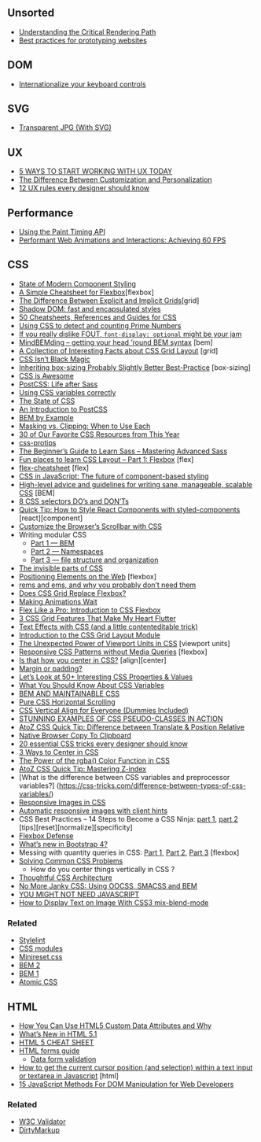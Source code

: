 ## Unsorted
- [Understanding the Critical Rendering Path](https://bitsofco.de/understanding-the-critical-rendering-path/)
- [Best practices for prototyping websites](https://webflow.com/blog/best-practices-for-prototyping-websites)


## DOM
- [Internationalize your keyboard controls](https://hacks.mozilla.org/2017/03/internationalize-your-keyboard-controls/)


## SVG
- [Transparent JPG (With SVG)](https://css-tricks.com/transparent-jpg-svg/)


## UX
- [5 WAYS TO START WORKING WITH UX TODAY](http://www.developerdrive.com/2017/06/5-ways-to-start-working-with-ux-today/)
- [The Difference Between Customization and Personalization](http://babich.biz/the-difference-between-customization-and-personalization/)
- [12 UX rules every designer should know](http://www.webdesignerdepot.com/2016/12/26-ux-rules-every-designer-should-know/)


## Performance
- [Using the Paint Timing API](https://css-tricks.com/paint-timing-api/)
- [Performant Web Animations and Interactions: Achieving 60 FPS](https://blog.algolia.com/performant-web-animations/)


## CSS
- [State of Modern Component Styling](https://www.sitepen.com/blog/2017/08/17/state-of-modern-component-styling/)
- [A Simple Cheatsheet for Flexbox](https://codeburst.io/a-simple-cheatsheet-for-flexbox-f5d3e1658447)[flexbox]
- [The Difference Between Explicit and Implicit Grids](https://css-tricks.com/difference-explicit-implicit-grids/)[grid]
- [Shadow DOM: fast and encapsulated styles](https://meowni.ca/posts/shadow-dom/)
- [50 Cheatsheets, References and Guides for CSS](https://speckyboy.com/css-cheatsheets-resources-guides/)
- [Using CSS to detect and counting Prime Numbers](https://github.com/xieranmaya/blog/issues/12)
- [If you really dislike FOUT, `font-display: optional` might be your jam](https://css-tricks.com/really-dislike-fout-font-display-optional-might-jam/)
- [MindBEMding – getting your head ’round BEM syntax](https://csswizardry.com/2013/01/mindbemding-getting-your-head-round-bem-syntax/) [bem]
- [A Collection of Interesting Facts about CSS Grid Layout](https://css-tricks.com/collection-interesting-facts-css-grid-layout/) [grid]
- [CSS Isn’t Black Magic](https://medium.freecodecamp.org/its-not-dark-magic-pulling-back-the-curtains-from-your-stylesheets-c8d677fa21b2)
- [Inheriting box-sizing Probably Slightly Better Best-Practice](https://css-tricks.com/inheriting-box-sizing-probably-slightly-better-best-practice/) [box-sizing]
- [CSS is Awesome](https://css-tricks.com/css-is-awesome/)
- [PostCSS: Life after Sass](https://www.bignerdranch.com/blog/postcss-life-after-sass/)
- [Using CSS variables correctly](https://madebymike.com.au/writing/using-css-variables/)
- [The State of CSS](http://ryanogles.by/css/javascript/2017/05/25/the-state-of-css.html)
- [An Introduction to PostCSS](https://www.sitepoint.com/an-introduction-to-postcss/)
- [BEM by Example](https://seesparkbox.com/foundry/bem_by_example)
- [Masking vs. Clipping: When to Use Each](https://css-tricks.com/masking-vs-clipping-use/)
- [30 of Our Favorite CSS Resources from This Year](https://speckyboy.com/favorite-css-resources/)
- [css-protips](https://github.com/AllThingsSmitty/css-protips)
- [The Beginner’s Guide to Learn Sass – Mastering Advanced Sass](https://blog.alexdevero.com/guide-learn-sass-mastering-advanced-sass/)
- [Fun places to learn CSS Layout –  Part 1: Flexbox](https://blog.stephaniewalter.fr/en/fun-places-learn-css-layout-part-1-flexbox/) [flex]
- [flex-cheatsheet](http://yoksel.github.io/flex-cheatsheet/) [flex]
- [CSS in JavaScript: The future of component-based styling](https://medium.freecodecamp.com/css-in-javascript-the-future-of-component-based-styling-70b161a79a32)
- [High-level advice and guidelines for writing sane, manageable, scalable CSS](http://cssguidelin.es) [BEM]
- [8 CSS selectors DO’s and DON’Ts](https://medium.com/@aljullu/8-css-selectors-dos-and-don-ts-1e0d23fcf96c)
- [Quick Tip: How to Style React Components with styled-components](https://www.sitepoint.com/style-react-components-styled-components/) [react][component]
- [Customize the Browser’s Scrollbar with CSS](https://scotch.io/tutorials/customize-the-browsers-scrollbar-with-css)
- Writing modular CSS
  - [Part 1 — BEM](https://zellwk.com/blog/css-architecture-1/)
  - [Part 2 — Namespaces](https://zellwk.com/blog/css-architecture-2/)
  - [Part 3 — file structure and organization](https://zellwk.com/blog/css-architecture-3/)
- [The invisible parts of CSS](https://getpocket.com/a/read/1682056258)
- [Positioning Elements on the Web](https://robots.thoughtbot.com/positioning) [flexbox]
- [rems and ems, and why you probably don’t need them](https://hackernoon.com/rems-and-ems-and-why-you-probably-dont-need-them-664b9ce1e09f)
- [Does CSS Grid Replace Flexbox?](https://css-tricks.com/css-grid-replace-flexbox/)
- [Making Animations Wait](https://css-tricks.com/making-animations-wait/)
- [Flex Like a Pro: Introduction to CSS Flexbox](http://engineering.blogfoster.com/flexbox-introduction/)
- [3 CSS Grid Features That Make My Heart Flutter](https://una.im/css-grid/)
- [Text Effects with CSS (and a little contenteditable trick)](https://css-tricks.com/text-effects-css-little-contenteditable-trick/)
- [Introduction to the CSS Grid Layout Module](http://www.hongkiat.com/blog/css-grid-layout-module/)
- [The Unexpected Power of Viewport Units in CSS](https://www.lullabot.com/articles/unexpected-power-of-viewport-units-in-css) [viewport units]
- [Responsive CSS Patterns without Media Queries](https://www.sitepoint.com/responsive-css-patterns-without-media-queries/) [flexbox]
- [Is that how you center in CSS?](https://medium.com/@AmJustSam/is-that-how-you-center-in-css-672dd21a4d60#.qhuhyxpvz) [align][center]
- [Margin or padding?](https://hackernoon.com/margin-or-padding-f5252562313#.4djmpoeg1)
- [Let’s Look at 50+ Interesting CSS Properties & Values](https://css-tricks.com/lets-look-50-interesting-css-properties-values/)
- [What You Should Know About CSS Variables](https://web-crunch.com/know-css-variables/)
- [BEM AND MAINTAINABLE CSS](https://www.stackbuilders.com/news/bem-and-maintainable-css)
- [Pure CSS Horizontal Scrolling](https://css-tricks.com/pure-css-horizontal-scrolling/)
- [CSS Vertical Align for Everyone (Dummies Included)](https://medium.com/outsystems-experts/css-vertical-align-for-everyone-dummies-included-44af86f4ba40#.peu2u0pzo)
- [STUNNING EXAMPLES OF CSS PSEUDO-CLASSES IN ACTION](http://www.catswhocode.com/blog/stunning-examples-of-css-pseudo-classes-in-action)
- [AtoZ CSS Quick Tip: Difference between Translate & Position Relative](https://www.sitepoint.com/atoz-css-translate-vs-position/)
- [Native Browser Copy To Clipboard](https://css-tricks.com/native-browser-copy-clipboard/)
- [20 essential CSS tricks every designer should know](https://medium.com/@WebdesignerDepot/20-essential-css-tricks-every-designer-should-know-bccf0ca81b1c#.bmrxc49zc)
- [3 Ways to Center in CSS](https://appendto.com/2016/11/3-ways-to-center-in-css/)
- [The Power of the rgba() Color Function in CSS](https://css-tricks.com/the-power-of-rgba/)
- [AtoZ CSS Quick Tip: Mastering Z-index](https://www.sitepoint.com/atoz-css-z-index/)
- [What is the difference between CSS variables and preprocessor variables?] (https://css-tricks.com/difference-between-types-of-css-variables/)
- [Responsive Images in CSS](https://css-tricks.com/responsive-images-css/)
- [Automatic responsive images with client hints](http://www.webdesignerdepot.com/2016/10/automatic-responsive-images-with-client-hints/)
- CSS Best Practices – 14 Steps to Become a CSS Ninja: [part 1](http://blog.alexdevero.com/css-best-practices-become-css-ninja-pt1/), [part 2](http://blog.alexdevero.com/css-best-practices-become-css-ninja-pt2/) [tips][reset][normalize][specificity]
- [Flexbox Defense](http://www.flexboxdefense.com)
- [What’s new in Bootstrap 4?](https://medium.com/@samanthaneal/whats-new-in-bootstrap-4-3b69e4d7e9ec#.rr8kvwj05)
- Messing with quantity queries in CSS: [Part 1](http://www.lottejackson.com/learning/messing-with-quantity-queries), [Part 2](http://www.lottejackson.com/learning/quantity-queries-and-flexbox-part-2), [Part 3](http://www.lottejackson.com/learning/part-3-you-might-not-need-quantity-queries) [flexbox]
- [Solving Common CSS Problems](https://www.sitepoint.com/atoz-css-quick-tip-css-problems/)
  - How do you center things vertically in CSS ?
- [Thoughtful CSS Architecture](https://seesparkbox.com/foundry/thoughtful_css_architecture)
- [No More Janky CSS: Using OOCSS, SMACSS and BEM](https://appendto.com/2016/10/no-more-janky-css-utilizing-oocss-smacss-and-bem/)
- [YOU MIGHT NOT NEED JAVASCRIPT](http://youmightnotneedjs.com)
- [How to Display Text on Image With CSS3 mix-blend-mode](http://www.hongkiat.com/blog/css3-mix-blend-mode/)

### Related
- [Stylelint](https://stylelint.io)
- [CSS modules](https://github.com/css-modules/css-modules)
- [Minireset.css](http://jgthms.com/minireset.css/)
- [BEM 2](https://en.bem.info)
- [BEM 1](http://getbem.com)
- [Atomic CSS](https://acss.io)


## HTML
- [How You Can Use HTML5 Custom Data Attributes and Why](https://www.sitepoint.com/how-why-use-html5-custom-data-attributes/)
- [What’s New in HTML 5.1](https://www.sitepoint.com/whats-new-in-html-5-1/)
- [HTML 5 CHEAT SHEET](https://makeawebsitehub.com/the-html-5-mega-cheat-sheet/)
- [HTML forms guide](https://developer.mozilla.org/en-US/docs/Web/Guide/HTML/Forms)
  - [Data form validation](https://developer.mozilla.org/en-US/docs/Web/Guide/HTML/Forms/Data_form_validation)
- [How to get the current cursor position (and selection) within a text input or textarea in Javascript](http://ourcodeworld.com/articles/read/282/how-to-get-the-current-cursor-position-and-selection-within-a-text-input-or-textarea-in-javascript) [html]
- [15 JavaScript Methods For DOM Manipulation for Web Developers](http://www.hongkiat.com/blog/dom-manipulation-javascript-methods/)

### Related
- [W3C Validator](https://validator.w3.org)
- [DirtyMarkup](https://dirtymarkup.com)
